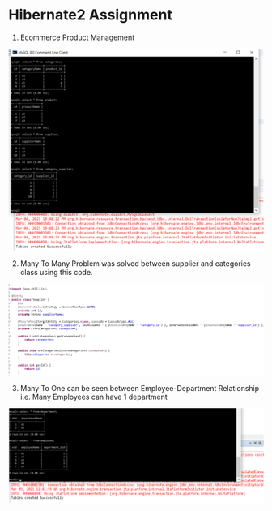 # Hibernate2 Assignment

1. Ecommerce Product Management

![1st Image](./ScreenShots/ProductManagement.png)

2. Many To Many Problem was solved between supplier and categories class using this code.

![2nd Image](./ScreenShots/ManyToMany.png)

3. Many To One can be seen between Employee-Department Relationship i.e. Many Employees can have 1 department

![3rd Image](./ScreenShots/ManyToOne.png)